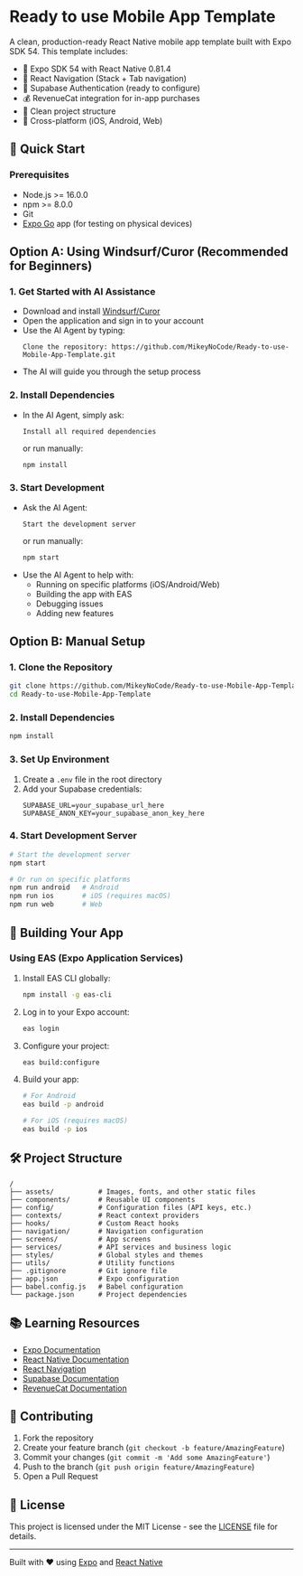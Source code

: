 # Ready to use Mobile App Template

A clean, production-ready React Native mobile app template built with Expo SDK 54. This template includes:

- 🚀 Expo SDK 54 with React Native 0.81.4
- 🔄 React Navigation (Stack + Tab navigation)
- 🔐 Supabase Authentication (ready to configure)
- 💰 RevenueCat integration for in-app purchases
- 🎨 Clean project structure
- 📱 Cross-platform (iOS, Android, Web)

## 🚀 Quick Start

### Prerequisites
- Node.js >= 16.0.0
- npm >= 8.0.0
- Git
- [Expo Go](https://expo.dev/client) app (for testing on physical devices)

## Option A: Using Windsurf/Curor (Recommended for Beginners)

### 1. Get Started with AI Assistance
- Download and install [Windsurf/Curor](https://www.windsurf.com)
- Open the application and sign in to your account
- Use the AI Agent by typing: 
  ```
  Clone the repository: https://github.com/MikeyNoCode/Ready-to-use-Mobile-App-Template.git
  ```
- The AI will guide you through the setup process

### 2. Install Dependencies
- In the AI Agent, simply ask:
  ```
  Install all required dependencies
  ```
  or run manually:
  ```bash
  npm install
  ```

### 3. Start Development
- Ask the AI Agent:
  ```
  Start the development server
  ```
  or run manually:
  ```bash
  npm start
  ```
- Use the AI Agent to help with:
  - Running on specific platforms (iOS/Android/Web)
  - Building the app with EAS
  - Debugging issues
  - Adding new features

## Option B: Manual Setup

### 1. Clone the Repository
```bash
git clone https://github.com/MikeyNoCode/Ready-to-use-Mobile-App-Template.git
cd Ready-to-use-Mobile-App-Template
```

### 2. Install Dependencies
```bash
npm install
```

### 3. Set Up Environment
1. Create a `.env` file in the root directory
2. Add your Supabase credentials:
   ```
   SUPABASE_URL=your_supabase_url_here
   SUPABASE_ANON_KEY=your_supabase_anon_key_here
   ```

### 4. Start Development Server
```bash
# Start the development server
npm start

# Or run on specific platforms
npm run android   # Android
npm run ios       # iOS (requires macOS)
npm run web       # Web
```

## 📱 Building Your App

### Using EAS (Expo Application Services)

1. Install EAS CLI globally:
   ```bash
   npm install -g eas-cli
   ```

2. Log in to your Expo account:
   ```bash
   eas login
   ```

3. Configure your project:
   ```bash
   eas build:configure
   ```

4. Build your app:
   ```bash
   # For Android
   eas build -p android
   
   # For iOS (requires macOS)
   eas build -p ios
   ```

## 🛠 Project Structure

```
/
├── assets/           # Images, fonts, and other static files
├── components/       # Reusable UI components
├── config/           # Configuration files (API keys, etc.)
├── contexts/         # React context providers
├── hooks/            # Custom React hooks
├── navigation/       # Navigation configuration
├── screens/          # App screens
├── services/         # API services and business logic
├── styles/           # Global styles and themes
├── utils/            # Utility functions
├── .gitignore        # Git ignore file
├── app.json          # Expo configuration
├── babel.config.js   # Babel configuration
└── package.json      # Project dependencies
```

## 📚 Learning Resources

- [Expo Documentation](https://docs.expo.dev/)
- [React Native Documentation](https://reactnative.dev/docs/getting-started)
- [React Navigation](https://reactnavigation.org/)
- [Supabase Documentation](https://supabase.com/docs)
- [RevenueCat Documentation](https://docs.revenuecat.com/)

## 🤝 Contributing

1. Fork the repository
2. Create your feature branch (`git checkout -b feature/AmazingFeature`)
3. Commit your changes (`git commit -m 'Add some AmazingFeature'`)
4. Push to the branch (`git push origin feature/AmazingFeature`)
5. Open a Pull Request

## 📄 License

This project is licensed under the MIT License - see the [LICENSE](LICENSE) file for details.

---

Built with ❤️ using [Expo](https://expo.dev/) and [React Native](https://reactnative.dev/)
